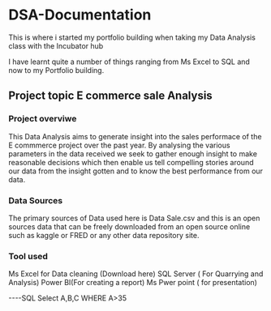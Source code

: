 # DSA-Documentation

This is where i started my portfolio building when taking my Data Analysis class with the Incubator hub

I have learnt quite a number of things ranging from Ms Excel to SQL and now to my Portfolio building.

## Project topic E commerce sale Analysis

### Project overviwe

This Data Analysis aims to generate insight into the sales performace of the E commmerce project over the past year. By analysing the various parameters in the data received we seek to gather enough insight to make reasonable decisions which then enable us tell compelling stories around our data from the insight gotten and to know the best performance from our data.

### Data Sources
The primary sources of Data used here is Data Sale.csv and this is an open sources data that can be freely downloaded from an open source online such as kaggle or FRED or any other data repository site.

### Tool used
Ms Excel for Data cleaning (Download here)
SQL Server ( For Quarrying and Analysis)
Power BI(For creating a report)
Ms Pwer point ( for presentation)


----SQL
Select A,B,C
WHERE A>35
